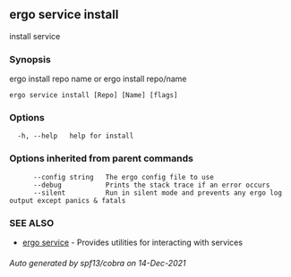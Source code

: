 ## ergo service install

install service

### Synopsis

ergo install repo name or ergo install repo/name

```
ergo service install [Repo] [Name] [flags]
```

### Options

```
  -h, --help   help for install
```

### Options inherited from parent commands

```
      --config string   The ergo config file to use
      --debug           Prints the stack trace if an error occurs
      --silent          Run in silent mode and prevents any ergo log output except panics & fatals
```

### SEE ALSO

* [ergo service](ergo_service.md)	 - Provides utilities for interacting with services

###### Auto generated by spf13/cobra on 14-Dec-2021

